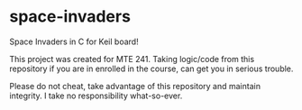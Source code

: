 # space-invaders
Space Invaders in C for Keil board!

This project was created for MTE 241. Taking logic/code from this repository if you are in enrolled in the course, can get you in serious trouble. 

Please do not cheat, take advantage of this repository and maintain integrity. I take no responsibility what-so-ever.
